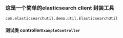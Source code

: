 ### 这是一个简单的elasticsearch client 封装工具
`com.elasticsearchutil.demo.util.ElasticsearchUtil`

#### 测试类 controller`ExampleController`